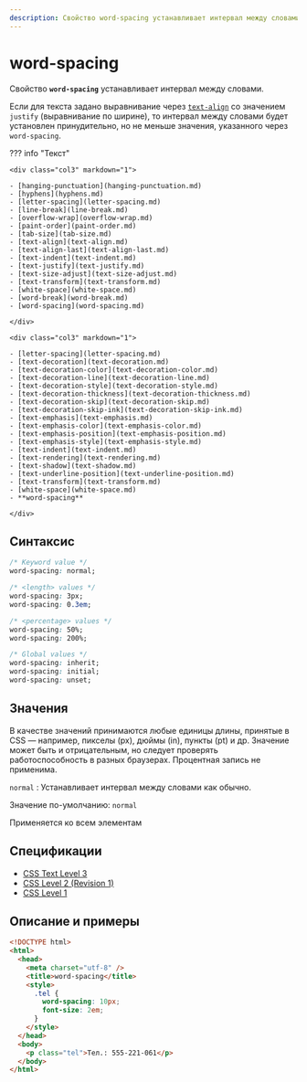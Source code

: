 ```yaml
---
description: Свойство word-spacing устанавливает интервал между словами
---
```


# word-spacing

Свойство **`word-spacing`** устанавливает интервал между словами.

Если для текста задано выравнивание через [`text-align`](text-align.md) со значением `justify` (выравнивание по ширине), то интервал между словами будет установлен принудительно, но не меньше значения, указанного через `word-spacing`.

??? info "Текст"

    <div class="col3" markdown="1">

    - [hanging-punctuation](hanging-punctuation.md)
    - [hyphens](hyphens.md)
    - [letter-spacing](letter-spacing.md)
    - [line-break](line-break.md)
    - [overflow-wrap](overflow-wrap.md)
    - [paint-order](paint-order.md)
    - [tab-size](tab-size.md)
    - [text-align](text-align.md)
    - [text-align-last](text-align-last.md)
    - [text-indent](text-indent.md)
    - [text-justify](text-justify.md)
    - [text-size-adjust](text-size-adjust.md)
    - [text-transform](text-transform.md)
    - [white-space](white-space.md)
    - [word-break](word-break.md)
    - [word-spacing](word-spacing.md)

    </div>

    <div class="col3" markdown="1">

    - [letter-spacing](letter-spacing.md)
    - [text-decoration](text-decoration.md)
    - [text-decoration-color](text-decoration-color.md)
    - [text-decoration-line](text-decoration-line.md)
    - [text-decoration-style](text-decoration-style.md)
    - [text-decoration-thickness](text-decoration-thickness.md)
    - [text-decoration-skip](text-decoration-skip.md)
    - [text-decoration-skip-ink](text-decoration-skip-ink.md)
    - [text-emphasis](text-emphasis.md)
    - [text-emphasis-color](text-emphasis-color.md)
    - [text-emphasis-position](text-emphasis-position.md)
    - [text-emphasis-style](text-emphasis-style.md)
    - [text-indent](text-indent.md)
    - [text-rendering](text-rendering.md)
    - [text-shadow](text-shadow.md)
    - [text-underline-position](text-underline-position.md)
    - [text-transform](text-transform.md)
    - [white-space](white-space.md)
    - **word-spacing**

    </div>

## Синтаксис

```css
/* Keyword value */
word-spacing: normal;

/* <length> values */
word-spacing: 3px;
word-spacing: 0.3em;

/* <percentage> values */
word-spacing: 50%;
word-spacing: 200%;

/* Global values */
word-spacing: inherit;
word-spacing: initial;
word-spacing: unset;
```

## Значения

В качестве значений принимаются любые единицы длины, принятые в CSS — например, пикселы (px), дюймы (in), пункты (pt) и др. Значение может быть и отрицательным, но следует проверять работоспособность в разных браузерах. Процентная запись не применима.

`normal`
: Устанавливает интервал между словами как обычно.

Значение по-умолчанию: `normal`

Применяется ко всем элементам

## Спецификации

- [CSS Text Level 3](http://dev.w3.org/csswg/css3-text/#propdef-word-spacing)
- [CSS Level 2 (Revision 1)](http://www.w3.org/TR/CSS2/text.html#propdef-word-spacing)
- [CSS Level 1](http://www.w3.org/TR/CSS1/#word-spacing)

## Описание и примеры

```html
<!DOCTYPE html>
<html>
  <head>
    <meta charset="utf-8" />
    <title>word-spacing</title>
    <style>
      .tel {
        word-spacing: 10px;
        font-size: 2em;
      }
    </style>
  </head>
  <body>
    <p class="tel">Тел.: 555-221-061</p>
  </body>
</html>
```

